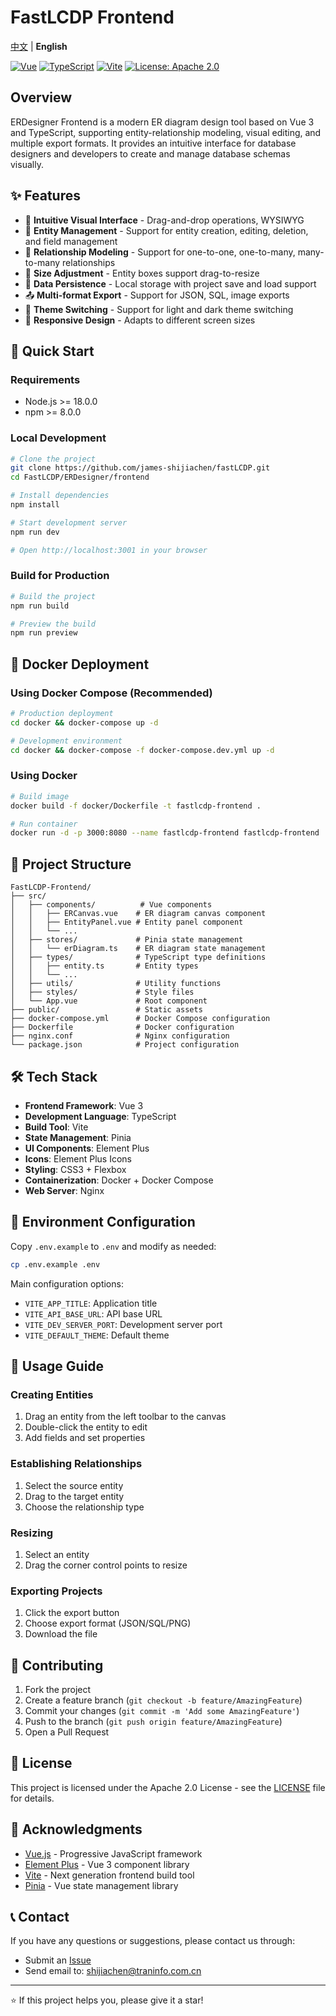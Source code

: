 # FastLCDP Frontend

[中文](README_zh.md) | **English**

[![Vue](https://img.shields.io/badge/Vue-3.0+-green.svg)](https://vuejs.org/)
[![TypeScript](https://img.shields.io/badge/TypeScript-5.0+-blue.svg)](https://www.typescriptlang.org/)
[![Vite](https://img.shields.io/badge/Vite-4.0+-purple.svg)](https://vitejs.dev/)
[![License: Apache 2.0](https://img.shields.io/badge/License-Apache%202.0-blue.svg)](https://github.com/james-shijiachen/fastLCDP/blob/main/LICENSE)

## Overview

ERDesigner Frontend is a modern ER diagram design tool based on Vue 3 and TypeScript, supporting entity-relationship modeling, visual editing, and multiple export formats. It provides an intuitive interface for database designers and developers to create and manage database schemas visually.

## ✨ Features

- 🎨 **Intuitive Visual Interface** - Drag-and-drop operations, WYSIWYG
- 🔧 **Entity Management** - Support for entity creation, editing, deletion, and field management
- 🔗 **Relationship Modeling** - Support for one-to-one, one-to-many, many-to-many relationships
- 📏 **Size Adjustment** - Entity boxes support drag-to-resize
- 💾 **Data Persistence** - Local storage with project save and load support
- 📤 **Multi-format Export** - Support for JSON, SQL, image exports
- 🌙 **Theme Switching** - Support for light and dark theme switching
- 📱 **Responsive Design** - Adapts to different screen sizes

## 🚀 Quick Start

### Requirements

- Node.js >= 18.0.0
- npm >= 8.0.0

### Local Development

```bash
# Clone the project
git clone https://github.com/james-shijiachen/fastLCDP.git
cd FastLCDP/ERDesigner/frontend

# Install dependencies
npm install

# Start development server
npm run dev

# Open http://localhost:3001 in your browser
```

### Build for Production

```bash
# Build the project
npm run build

# Preview the build
npm run preview
```

## 🐳 Docker Deployment

### Using Docker Compose (Recommended)

```bash
# Production deployment
cd docker && docker-compose up -d

# Development environment
cd docker && docker-compose -f docker-compose.dev.yml up -d
```

### Using Docker

```bash
# Build image
docker build -f docker/Dockerfile -t fastlcdp-frontend .

# Run container
docker run -d -p 3000:8080 --name fastlcdp-frontend fastlcdp-frontend
```

## 📁 Project Structure

```
FastLCDP-Frontend/
├── src/
│   ├── components/          # Vue components
│   │   ├── ERCanvas.vue    # ER diagram canvas component
│   │   ├── EntityPanel.vue # Entity panel component
│   │   └── ...
│   ├── stores/             # Pinia state management
│   │   └── erDiagram.ts    # ER diagram state management
│   ├── types/              # TypeScript type definitions
│   │   ├── entity.ts       # Entity types
│   │   └── ...
│   ├── utils/              # Utility functions
│   ├── styles/             # Style files
│   └── App.vue             # Root component
├── public/                 # Static assets
├── docker-compose.yml      # Docker Compose configuration
├── Dockerfile              # Docker configuration
├── nginx.conf              # Nginx configuration
└── package.json            # Project configuration
```

## 🛠️ Tech Stack

- **Frontend Framework**: Vue 3
- **Development Language**: TypeScript
- **Build Tool**: Vite
- **State Management**: Pinia
- **UI Components**: Element Plus
- **Icons**: Element Plus Icons
- **Styling**: CSS3 + Flexbox
- **Containerization**: Docker + Docker Compose
- **Web Server**: Nginx

## 📝 Environment Configuration

Copy `.env.example` to `.env` and modify as needed:

```bash
cp .env.example .env
```

Main configuration options:

- `VITE_APP_TITLE`: Application title
- `VITE_API_BASE_URL`: API base URL
- `VITE_DEV_SERVER_PORT`: Development server port
- `VITE_DEFAULT_THEME`: Default theme

## 🎯 Usage Guide

### Creating Entities

1. Drag an entity from the left toolbar to the canvas
2. Double-click the entity to edit
3. Add fields and set properties

### Establishing Relationships

1. Select the source entity
2. Drag to the target entity
3. Choose the relationship type

### Resizing

1. Select an entity
2. Drag the corner control points to resize

### Exporting Projects

1. Click the export button
2. Choose export format (JSON/SQL/PNG)
3. Download the file

## 🤝 Contributing

1. Fork the project
2. Create a feature branch (`git checkout -b feature/AmazingFeature`)
3. Commit your changes (`git commit -m 'Add some AmazingFeature'`)
4. Push to the branch (`git push origin feature/AmazingFeature`)
5. Open a Pull Request

## 📄 License

This project is licensed under the Apache 2.0 License - see the [LICENSE](LICENSE) file for details.

## 🙏 Acknowledgments

- [Vue.js](https://vuejs.org/) - Progressive JavaScript framework
- [Element Plus](https://element-plus.org/) - Vue 3 component library
- [Vite](https://vitejs.dev/) - Next generation frontend build tool
- [Pinia](https://pinia.vuejs.org/) - Vue state management library

## 📞 Contact

If you have any questions or suggestions, please contact us through:

- Submit an [Issue](https://github.com/your-username/FastLCDP-Frontend/issues)
- Send email to: shijiachen@traninfo.com.cn

---

⭐ If this project helps you, please give it a star!